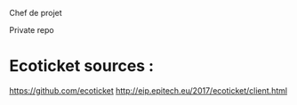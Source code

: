 Chef de projet

Private repo

# Ecoticket sources :
https://github.com/ecoticket
http://eip.epitech.eu/2017/ecoticket/client.html
